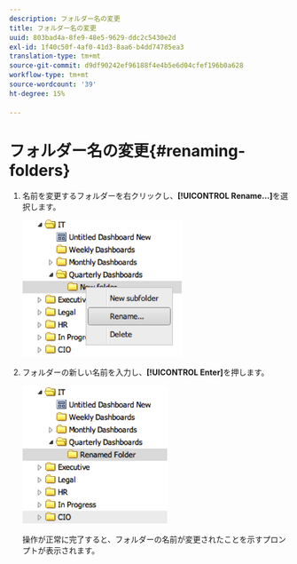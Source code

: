 ```yaml
---
description: フォルダー名の変更
title: フォルダー名の変更
uuid: 803bad4a-8fe9-48e5-9629-ddc2c5430e2d
exl-id: 1f40c50f-4af0-41d3-8aa6-b4dd74785ea3
translation-type: tm+mt
source-git-commit: d9df90242ef96188f4e4b5e6d04cfef196b0a628
workflow-type: tm+mt
source-wordcount: '39'
ht-degree: 15%

---
```


# フォルダー名の変更{#renaming-folders}

1. 名前を変更するフォルダーを右クリックし、**[!UICONTROL Rename…]**&#x200B;を選択します。

   ![](assets/rename.png)

1. フォルダーの新しい名前を入力し、**[!UICONTROL Enter]**&#x200B;を押します。

   ![](assets/renamed_folder.png)

   操作が正常に完了すると、フォルダーの名前が変更されたことを示すプロンプトが表示されます。
